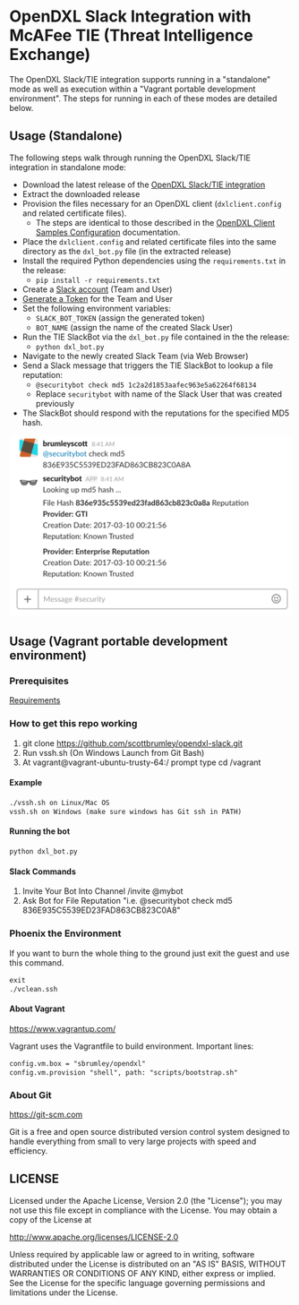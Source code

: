 # OpenDXL Slack Integration with McAFee TIE (Threat Intelligence Exchange)

The OpenDXL Slack/TIE integration supports running in a "standalone" mode as well as execution within a
"Vagrant portable development environment". The steps for running in each of these
modes are detailed below.

## Usage (Standalone)

The following steps walk through running the OpenDXL Slack/TIE integration in standalone mode:

* Download the latest release of the [OpenDXL Slack/TIE integration](https://github.com/scottbrumley/opendxl-slack/releases/latest)
* Extract the downloaded release
* Provision the files necessary for an OpenDXL client (`dxlclient.config` and related certificate files).
  * The steps are identical to those described in the [OpenDXL Client Samples Configuration](https://opendxl.github.io/opendxl-client-python/pydoc/sampleconfig.html) documentation.
* Place the `dxlclient.config` and related certificate files into the same directory as the `dxl_bot.py` file (in the extracted release)
* Install the required Python dependencies using the `requirements.txt` in the release:
  * `pip install -r requirements.txt`
* Create a [Slack account](https://slack.com/create) (Team and User)
* [Generate a Token](https://api.slack.com/custom-integrations/legacy-tokens) for the Team and User
* Set the following environment variables:
  * `SLACK_BOT_TOKEN` (assign the generated token)
  * `BOT_NAME` (assign the name of the created Slack User)
* Run the TIE SlackBot via the `dxl_bot.py` file contained in the the release:
  * `python dxl_bot.py`
* Navigate to the newly created Slack Team (via Web Browser)
* Send a Slack message that triggers the TIE SlackBot to lookup a file reputation:
  * `@securitybot check md5 1c2a2d1853aafec963e5a62264f68134`
  * Replace `securitybot` with name of the Slack User that was created previously
* The SlackBot should respond with the reputations for the specified MD5 hash.

![Slack Example](docs/images/slackexample.png)

## Usage (Vagrant portable development environment)

### Prerequisites
 [Requirements](docs/requirements.md)

### How to get this repo working

1. git clone https://github.com/scottbrumley/opendxl-slack.git
2. Run vssh.sh (On Windows Launch from Git Bash)
3. At vagrant@vagrant-ubuntu-trusty-64:/ prompt type cd /vagrant

#### Example
```
./vssh.sh on Linux/Mac OS
vssh.sh on Windows (make sure windows has Git ssh in PATH)
```

#### Running the bot
```
python dxl_bot.py
```

#### Slack Commands
1. Invite Your Bot Into Channel /invite @mybot
2. Ask Bot for File Reputation "i.e. @securitybot check md5 836E935C5539ED23FAD863CB823C0A8"

### Phoenix the Environment
If you want to burn the whole thing to the ground just exit the guest and use this command.
```
exit
./vclean.ssh
```

#### About Vagrant
https://www.vagrantup.com/

Vagrant uses the Vagrantfile to build environment.  Important lines:
```
config.vm.box = "sbrumley/opendxl"
config.vm.provision "shell", path: "scripts/bootstrap.sh"
```

### About Git
https://git-scm.com

Git is a free and open source distributed version control system designed to handle everything from small to very large projects with speed and efficiency.

## LICENSE

Licensed under the Apache License, Version 2.0 (the "License"); you may not use this file except in compliance with the License. You may obtain a copy of the License at

http://www.apache.org/licenses/LICENSE-2.0

Unless required by applicable law or agreed to in writing, software distributed under the License is distributed on an "AS IS" BASIS, WITHOUT WARRANTIES OR CONDITIONS OF ANY KIND, either express or implied. See the License for the specific language governing permissions and limitations under the License.
